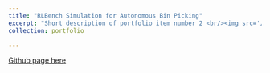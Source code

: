 ```yaml
---
title: "RLBench Simulation for Autonomous Bin Picking"
excerpt: "Short description of portfolio item number 2 <br/><img src='/images/500x300.png'>"
collection: portfolio

---
```


<!---
This is an item in your portfolio. It can be have images or nice text. If you name the file .md, it will be parsed as markdown. If you name the file .html, it will be parsed as HTML. 
--->


[Github page here](https://github.com/aaronzguan/Autonomous-Bin-Picking)
